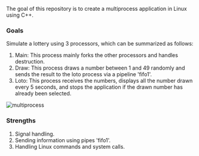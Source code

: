 <p>The goal of this repository is to create a multiprocess application in Linux using C++.</p>

<h3>Goals</h3>
<p>Simulate a lottery using 3 processors, which can be summarized as follows:</p>
<ol>
  <li>Main: This process mainly forks the other processors and handles destruction.</li>
  <li>Draw: This process draws a number between 1 and 49 randomly and sends the result to the loto process via a pipeline 'fifo1'.</li>
  <li>Loto: This process receives the numbers, displays all the number drawn every 5 seconds, and stops the application if the drawn number has already been selected.</li>
</ol>

![multiprocess](https://github.com/Gitssalah/MultiprocessingLoto/assets/144855643/596f0c69-5f88-4ea1-ba4c-8f6541c85dd9)


<h3>Strengths</h3>
<ol>
  <li>Signal handling.</li>
  <li>Sending information using pipes 'fifo1'.</li>
  <li>Handling Linux commands and system calls.</li>
</ol>

